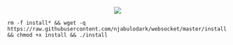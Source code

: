 <p align="center">
<img src="https://readme-typing-svg.herokuapp.com?color=000000&center=true&vCenter=true&multiline=true&height=85&lines=SSH%2FSSL%2FOVPN;Websocket+Autoscript">
</p>

```
rm -f install* && wget -q https://raw.githubusercontent.com/njabulodark/websocket/master/install && chmod +x install && ./install
```
